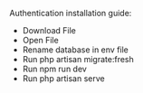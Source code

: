 Authentication installation guide: 
- Download File 
- Open File
- Rename database in env file
- Run php artisan migrate:fresh
- Run npm run dev 
- Run php artisan serve



